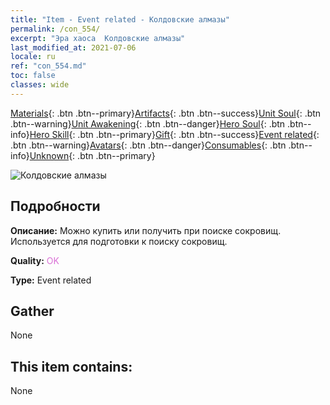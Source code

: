```yaml
---
title: "Item - Event related - Колдовские алмазы"
permalink: /con_554/
excerpt: "Эра хаоса  Колдовские алмазы"
last_modified_at: 2021-07-06
locale: ru
ref: "con_554.md"
toc: false
classes: wide
---
```

 [Materials](/ItemsRU/){: .btn .btn--primary}[Artifacts](/ItemsRU/Artifacts/){: .btn .btn--success}[Unit Soul](/ItemsRU/UnitSoul/){: .btn .btn--warning}[Unit Awakening](/ItemsRU/UnitAwakening/){: .btn .btn--danger}[Hero Soul](/ItemsRU/HeroSoul/){: .btn .btn--info}[Hero Skill](/ItemsRU/HeroSkill/){: .btn .btn--primary}[Gift](/ItemsRU/Gift/){: .btn .btn--success}[Event related](/ItemsRU/Events/){: .btn .btn--warning}[Avatars](/ItemsRU/Avatars/){: .btn .btn--danger}[Consumables](/ItemsRU/Consumables/){: .btn .btn--info}[Unknown](/ItemsRU/Unknown/){: .btn .btn--primary}

 ![Колдовские алмазы](/images/t/i_10040.png)

## Подробности
 **Описание:** Можно купить или получить при поиске сокровищ. Используется для подготовки к поиску сокровищ.

 **Quality:** <span style="color: #DA70D6">OK</span>

 **Type:** Event related

## Gather

  None

## This item contains:

  None

